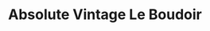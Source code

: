 ---
title: "Absolute Vintage Le Boudoir"
url: /montpellier/absolute-vintage-le-boudoir/
shop: Kleidung
---